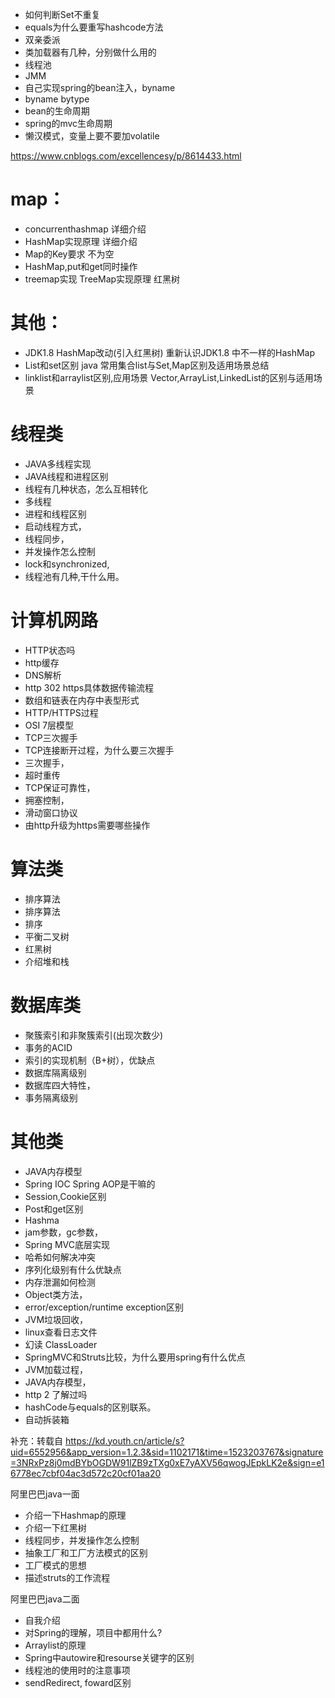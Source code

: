 - 如何判断Set不重复
- equals为什么要重写hashcode方法
- 双亲委派
- 类加载器有几种，分别做什么用的
- 线程池
- JMM
- 自己实现spring的bean注入，byname
- byname bytype
- bean的生命周期
- spring的mvc生命周期
- 懒汉模式，变量上要不要加volatile


https://www.cnblogs.com/excellencesy/p/8614433.html


# map：
- concurrenthashmap  详细介绍
- HashMap实现原理   详细介绍
- Map的Key要求   不为空
- HashMap,put和get同时操作
- treemap实现       TreeMap实现原理 红黑树
 
 

# 其他：
- JDK1.8 HashMap改动(引入红黑树)     重新认识JDK1.8 中不一样的HashMap
- List和set区别    java 常用集合list与Set,Map区别及适用场景总结
- linklist和arraylist区别,应用场景     Vector,ArrayList,LinkedList的区别与适用场景

# 线程类
- JAVA多线程实现
- JAVA线程和进程区别
- 线程有几种状态，怎么互相转化
- 多线程
- 进程和线程区别
- 启动线程方式，
- 线程同步，
- 并发操作怎么控制
- lock和synchronized,
- 线程池有几种,干什么用。
 
 
# 计算机网路
- HTTP状态吗
- http缓存
- DNS解析
- http 302 https具体数据传输流程
- 数组和链表在内存中表型形式
- HTTP/HTTPS过程
-  OSI 7层模型
- TCP三次握手
- TCP连接断开过程，为什么要三次握手
- 三次握手，
- 超时重传
- TCP保证可靠性，
- 拥塞控制，
- 滑动窗口协议
- 由http升级为https需要哪些操作

# 算法类
- 排序算法
- 排序算法
- 排序
- 平衡二叉树
- 红黑树
- 介绍堆和栈
 
# 数据库类
- 聚簇索引和非聚簇索引(出现次数少)
- 事务的ACID
- 索引的实现机制（B+树），优缺点
- 数据库隔离级别
- 数据库四大特性，
- 事务隔离级别
 
# 其他类
- JAVA内存模型
- Spring IOC Spring AOP是干嘛的
- Session,Cookie区别
- Post和get区别
- Hashma
- jam参数，gc参数，
- Spring MVC底层实现
- 哈希如何解决冲突
- 序列化级别有什么优缺点
- 内存泄漏如何检测
- Object类方法，
- error/exception/runtime exception区别
- JVM垃圾回收，
- linux查看日志文件
- 幻读 ClassLoader
- SpringMVC和Struts比较，为什么要用spring有什么优点
- JVM加载过程，
- JAVA内存模型，
- http 2 了解过吗
- hashCode与equals的区别联系。
- 自动拆装箱

补充：转载自 https://kd.youth.cn/article/s?uid=6552956&app_version=1.2.3&sid=1102171&time=1523203767&signature=3NRxPz8j0mdBYbOGDW91lZB9zTXg0xE7yAXV56qwogJEpkLK2e&sign=e16778ec7cbf04ac3d572c20cf01aa20

阿里巴巴java一面
- 介绍一下Hashmap的原理
- 介绍一下红黑树
- 线程同步，并发操作怎么控制
- 抽象工厂和工厂方法模式的区别
- 工厂模式的思想
- 描述struts的工作流程

阿里巴巴java二面
- 自我介绍
- 对Spring的理解，项目中都用什么?
- Arraylist的原理
- Spring中autowire和resourse关键字的区别
- 线程池的使用时的注意事项
- sendRedirect, foward区别